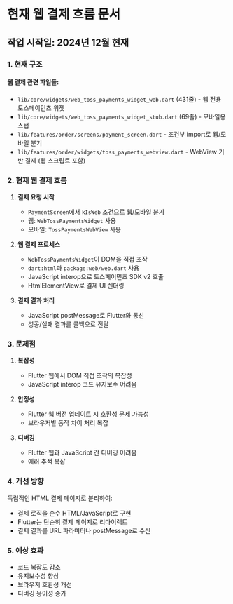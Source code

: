 # 현재 웹 결제 흐름 문서

## 작업 시작일: 2024년 12월 현재

### 1. 현재 구조

#### 웹 결제 관련 파일들:
- `lib/core/widgets/web_toss_payments_widget_web.dart` (431줄) - 웹 전용 토스페이먼츠 위젯
- `lib/core/widgets/web_toss_payments_widget_stub.dart` (69줄) - 모바일용 스텁
- `lib/features/order/screens/payment_screen.dart` - 조건부 import로 웹/모바일 분기
- `lib/features/order/widgets/toss_payments_webview.dart` - WebView 기반 결제 (웹 스크립트 포함)

### 2. 현재 웹 결제 흐름

1. **결제 요청 시작**
   - `PaymentScreen`에서 `kIsWeb` 조건으로 웹/모바일 분기
   - 웹: `WebTossPaymentsWidget` 사용
   - 모바일: `TossPaymentsWebView` 사용

2. **웹 결제 프로세스**
   - `WebTossPaymentsWidget`이 DOM을 직접 조작
   - `dart:html`과 `package:web/web.dart` 사용
   - JavaScript interop으로 토스페이먼츠 SDK v2 호출
   - HtmlElementView로 결제 UI 렌더링

3. **결제 결과 처리**
   - JavaScript postMessage로 Flutter와 통신
   - 성공/실패 결과를 콜백으로 전달

### 3. 문제점

1. **복잡성**
   - Flutter 웹에서 DOM 직접 조작의 복잡성
   - JavaScript interop 코드 유지보수 어려움

2. **안정성**
   - Flutter 웹 버전 업데이트 시 호환성 문제 가능성
   - 브라우저별 동작 차이 처리 복잡

3. **디버깅**
   - Flutter 웹과 JavaScript 간 디버깅 어려움
   - 에러 추적 복잡

### 4. 개선 방향

독립적인 HTML 결제 페이지로 분리하여:
- 결제 로직을 순수 HTML/JavaScript로 구현
- Flutter는 단순히 결제 페이지로 리다이렉트
- 결제 결과를 URL 파라미터나 postMessage로 수신

### 5. 예상 효과

- 코드 복잡도 감소
- 유지보수성 향상
- 브라우저 호환성 개선
- 디버깅 용이성 증가 
